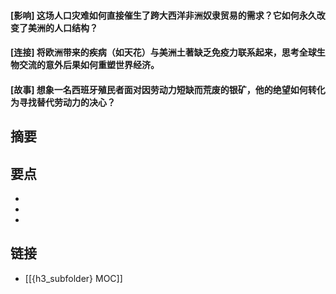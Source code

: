 #### [影响] 这场人口灾难如何直接催生了跨大西洋非洲奴隶贸易的需求？它如何永久改变了美洲的人口结构？


#### [连接] 将欧洲带来的疾病（如天花）与美洲土著缺乏免疫力联系起来，思考全球生物交流的意外后果如何重塑世界经济。


#### [故事] 想象一名西班牙殖民者面对因劳动力短缺而荒废的银矿，他的绝望如何转化为寻找替代劳动力的决心？


## 摘要


## 要点

- 
- 
- 

## 链接

- [[{h3_subfolder} MOC]]
